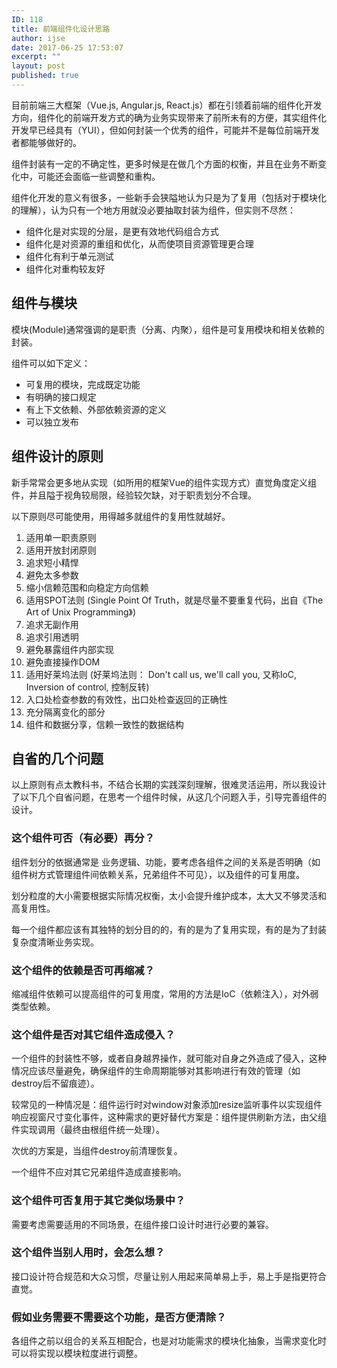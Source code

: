 ```yaml
---
ID: 118
title: 前端组件化设计思路
author: ijse
date: 2017-06-25 17:53:07
excerpt: ""
layout: post
published: true
---
```

目前前端三大框架（Vue.js, Angular.js, React.js）都在引领着前端的组件化开发方向，组件化的前端开发方式的确为业务实现带来了前所未有的方便，其实组件化开发早已经具有（YUI），但如何封装一个优秀的组件，可能并不是每位前端开发者都能够做好的。

组件封装有一定的不确定性，更多时候是在做几个方面的权衡，并且在业务不断变化中，可能还会面临一些调整和重构。

组件化开发的意义有很多，一些新手会狭隘地认为只是为了复用（包括对于模块化的理解），认为只有一个地方用就没必要抽取封装为组件，但实则不尽然：
<ul>
 	<li>组件化是对实现的分层，是更有效地代码组合方式</li>
 	<li>组件化是对资源的重组和优化，从而使项目资源管理更合理</li>
 	<li>组件化有利于单元测试</li>
 	<li>组件化对重构较友好</li>
</ul>
<!--more-->
<h2>组件与模块</h2>
模块(Module)通常强调的是职责（分离、内聚），组件是可复用模块和相关依赖的封装。

组件可以如下定义：
<ul>
 	<li>可复用的模块，完成既定功能</li>
 	<li>有明确的接口规定</li>
 	<li>有上下文依赖、外部依赖资源的定义</li>
 	<li>可以独立发布</li>
</ul>
<h2>组件设计的原则</h2>
新手常常会更多地从实现（如所用的框架Vue的组件实现方式）直觉角度定义组件，并且隘于视角较局限，经验较欠缺，对于职责划分不合理。

以下原则尽可能使用，用得越多就组件的复用性就越好。
<ol>
 	<li>适用单一职责原则</li>
 	<li>适用开放封闭原则</li>
 	<li>追求短小精悍</li>
 	<li>避免太多参数</li>
 	<li>缩小信赖范围和向稳定方向信赖</li>
 	<li>适用SPOT法则 (Single Point Of Truth，就是尽量不要重复代码，出自《The Art of Unix Programming》)</li>
 	<li>追求无副作用</li>
 	<li>追求引用透明</li>
 	<li>避免暴露组件内部实现</li>
 	<li>避免直接操作DOM</li>
 	<li>适用好莱坞法则 (好莱坞法则： Don't call us, we'll call you, 又称IoC, Inversion of control, 控制反转)</li>
 	<li>入口处检查参数的有效性，出口处检查返回的正确性</li>
 	<li>充分隔离变化的部分</li>
 	<li>组件和数据分享，信赖一致性的数据结构</li>
</ol>
<h2>自省的几个问题</h2>
以上原则有点太教科书，不结合长期的实践深刻理解，很难灵活运用，所以我设计了以下几个自省问题，在思考一个组件时候，从这几个问题入手，引导完善组件的设计。
<h3>这个组件可否（有必要）再分？</h3>
组件划分的依据通常是 业务逻辑、功能，要考虑各组件之间的关系是否明确（如组件树方式管理组件间依赖关系，兄弟组件不可见），以及组件的可复用度。

划分粒度的大小需要根据实际情况权衡，太小会提升维护成本，太大又不够灵活和高复用性。

每一个组件都应该有其独特的划分目的的，有的是为了复用实现，有的是为了封装复杂度清晰业务实现。
<h3>这个组件的依赖是否可再缩减？</h3>
缩减组件依赖可以提高组件的可复用度，常用的方法是IoC（依赖注入），对外弱类型依赖。
<h3>这个组件是否对其它组件造成侵入？</h3>
一个组件的封装性不够，或者自身越界操作，就可能对自身之外造成了侵入，这种情况应该尽量避免，确保组件的生命周期能够对其影响进行有效的管理（如destroy后不留痕迹）。

较常见的一种情况是：组件运行时对window对象添加resize监听事件以实现组件响应视窗尺寸变化事件，这种需求的更好替代方案是：组件提供刷新方法，由父组件实现调用（最终由根组件统一处理）。

次优的方案是，当组件destroy前清理恢复。

一个组件不应对其它兄弟组件造成直接影响。
<h3>这个组件可否复用于其它类似场景中？</h3>
需要考虑需要适用的不同场景，在组件接口设计时进行必要的兼容。
<h3>这个组件当别人用时，会怎么想？</h3>
接口设计符合规范和大众习惯，尽量让别人用起来简单易上手，易上手是指更符合直觉。
<h3>假如业务需要不需要这个功能，是否方便清除？</h3>
各组件之前以组合的关系互相配合，也是对功能需求的模块化抽象，当需求变化时可以将实现以模块粒度进行调整。
